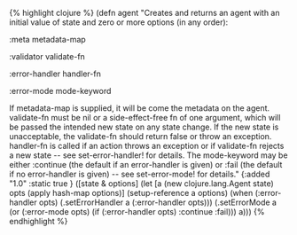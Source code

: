 {% highlight clojure %}
(defn agent
  "Creates and returns an agent with an initial value of state and
  zero or more options (in any order):

  :meta metadata-map

  :validator validate-fn

  :error-handler handler-fn

  :error-mode mode-keyword

  If metadata-map is supplied, it will be come the metadata on the
  agent. validate-fn must be nil or a side-effect-free fn of one
  argument, which will be passed the intended new state on any state
  change. If the new state is unacceptable, the validate-fn should
  return false or throw an exception.  handler-fn is called if an
  action throws an exception or if validate-fn rejects a new state --
  see set-error-handler! for details.  The mode-keyword may be either
  :continue (the default if an error-handler is given) or :fail (the
  default if no error-handler is given) -- see set-error-mode! for
  details."
  {:added "1.0"
   :static true
   }
  ([state & options]
     (let [a (new clojure.lang.Agent state)
           opts (apply hash-map options)]
       (setup-reference a options)
       (when (:error-handler opts)
         (.setErrorHandler a (:error-handler opts)))
       (.setErrorMode a (or (:error-mode opts)
                            (if (:error-handler opts) :continue :fail)))
       a)))
{% endhighlight %}
